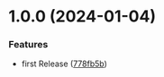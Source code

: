 # 1.0.0 (2024-01-04)


### Features

* first Release ([778fb5b](https://github.com/shadiabuhilal/wizard-step-indicator-react/commit/778fb5b9f3e4b834e8c8e129cf30e9446319de73))
